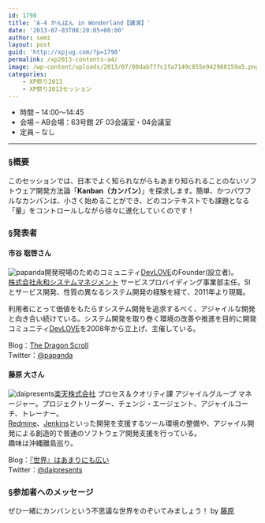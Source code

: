 ```yaml
---
id: 1798
title: 'A-4 かんばん in Wonderland【講演】'
date: '2013-07-03T08:20:05+00:00'
author: semi
layout: post
guid: 'http://xpjug.com/?p=1798'
permalink: /xp2013-contents-a4/
image: /wp-content/uploads/2013/07/80dab77fc1fa7149c855e942988159a5.png
categories:
    - XP祭り2013
    - XP祭り2013セッション
---
```


- 時間 – 14:00〜14:45
- 会場 – AB会場：63号館 2F 03会議室・04会議室
- 定員 – なし

---

### §概要

このセッションでは、日本でよく知られながらもあまり知られることのないソフトウェア開発方法論「**Kanban（カンバン）**」を探求します。簡単、かつパワフルなカンバンは、小さく始めることができ、どのコンテキストでも課題となる「量」をコントロールしながら徐々に進化していくのです！

### §発表者

#### 市谷 聡啓さん

![papanda](http://xpjug.com/wp-content/uploads/2013/07/papanda.jpg)開発現場のためのコミュニティ[DevLOVE](http://www.devlove.org/)のFounder(設立者)。  
[株式会社永和システムマネジメント](http://www.esm.co.jp/) サービスプロバイディング事業部主任。SIとサービス開発、性質の異なるシステム開発の経験を経て、2011年より現職。

利用者にとって価値をもたらすシステム開発を追求するべく、アジャイルな開発と向き合い続けている。システム開発を取り巻く環境の改善や推進を目的に開発コミュニティ[DevLOVE](http://www.devlove.org/)を2008年から立上げ、主催している。

Blog：[The Dragon Scroll](http://papanda.hatenablog.com/)  
Twitter：[@papanda](https://twitter.com/papanda)

#### 藤原 大さん

![daipresents](http://xpjug.com/wp-content/uploads/2013/07/daipresents.jpeg)[楽天株式会社](http://corp.rakuten.co.jp/) プロセス＆クオリティ課 アジャイルグループ マネージャー。プロジェクトリーダー、チェンジ・エージェント、アジャイルコーチ、トレーナー。  
[Redmine](http://redmine.jp/)、[Jenkins](http://jenkins-ci.org/)といった開発を支援するツール環境の整備や、アジャイル開発による創造的で普通のソフトウェア開発支援を行っている。  
趣味は沖縄離島巡り。

Blog：[『世界』はあまりにも広い](http://daipresents.com/)  
Twitter：[@daipresents](https://twitter.com/daipresents)

### §参加者へのメッセージ

ぜひ一緒にカンバンという不思議な世界をのぞいてみましょう！ by [藤原](https://twitter.com/daipresents)